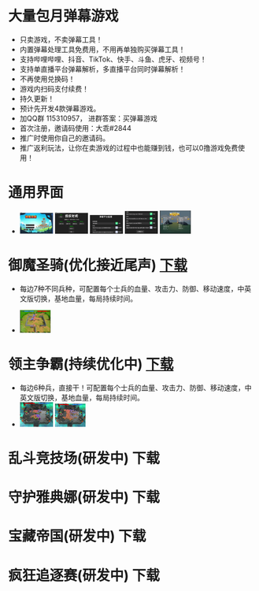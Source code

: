 # 大量包月弹幕游戏
- 只卖游戏，不卖弹幕工具！
- 内置弹幕处理工具免费用，不用再单独购买弹幕工具！
- 支持哔哩哔哩、抖音、TikTok、快手、斗鱼、虎牙、视频号！
- 支持单直播平台弹幕解析，多直播平台同时弹幕解析！
- 不再使用兑换码！
- 游戏内扫码支付续费！
- 持久更新！
- 预计先开发4款弹幕游戏。
- 加QQ群 115310957， 进群答案：买弹幕游戏
- 首次注册，邀请码使用：大乖#2844
- 推广时使用你自己的邀请码。
- 推广返利玩法，让你在卖游戏的过程中也能赚到钱，也可以0撸游戏免费使用！

# 通用界面
- <img decoding="async" src="https://github.com/dhrdzy/DanMuGame/blob/main/御魔圣骑/1.png" width="14%" hight="14%"> <img decoding="async" src="https://github.com/dhrdzy/DanMuGame/blob/main/御魔圣骑/2.png" width="14%" hight="14%"> <img decoding="async" src="https://github.com/dhrdzy/DanMuGame/blob/main/御魔圣骑/3.png" width="14%" hight="14%"> <img decoding="async" src="https://github.com/dhrdzy/DanMuGame/blob/main/御魔圣骑/4.png" width="14%" hight="14%"> <img decoding="async" src="https://github.com/dhrdzy/DanMuGame/blob/main/御魔圣骑/8.png" width="13%" hight="13%">

# 御魔圣骑(优化接近尾声)  [下载](https://github.com/dhrdzy/DanMuGame/releases/download/御魔圣骑/Game.zip)
- 每边7种不同兵种，可配置每个士兵的血量、攻击力、防御、移动速度，中英文版切换，基地血量，每局持续时间。

- <img decoding="async" src="https://github.com/dhrdzy/DanMuGame/blob/main/御魔圣骑/7.png" width="13%" hight="13%">

# 领主争霸(持续优化中)  [下载](https://github.com/dhrdzy/DanMuGame/releases/download/领主争霸/Game.zip)

- 每边6种兵，直接干！可配置每个士兵的血量、攻击力、防御、移动速度，中英文版切换，基地血量，每局持续时间。
- <img decoding="async" src="https://github.com/dhrdzy/DanMuGame/blob/main/%E9%A2%86%E4%B8%BB%E6%88%98%E4%BA%89/1.png" width="14%" hight="14%"> <img decoding="async" src="https://github.com/dhrdzy/DanMuGame/blob/main/%E9%A2%86%E4%B8%BB%E6%88%98%E4%BA%89/2.png" width="13%" hight="13%">

# 乱斗竞技场(研发中)  下载
# 守护雅典娜(研发中)  下载
# 宝藏帝国(研发中)  下载
# 疯狂追逐赛(研发中)  下载
